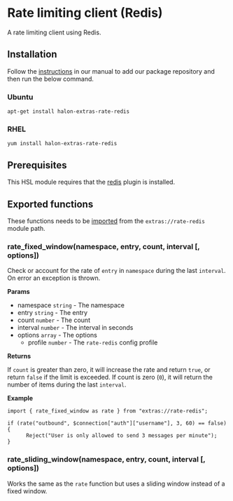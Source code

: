 # Rate limiting client (Redis)

A rate limiting client using Redis.

## Installation

Follow the [instructions](https://docs.halon.io/manual/comp_install.html#installation) in our manual to add our package repository and then run the below command.

### Ubuntu

```
apt-get install halon-extras-rate-redis
```

### RHEL

```
yum install halon-extras-rate-redis
```

## Prerequisites

This HSL module requires that the [redis](https://github.com/halon-extras/redis) plugin is installed.

## Exported functions

These functions needs to be [imported](https://docs.halon.io/hsl/structures.html#import) from the `extras://rate-redis` module path.

### rate_fixed_window(namespace, entry, count, interval [, options])

Check or account for the rate of `entry` in `namespace` during the last `interval`. On error an exception is thrown.

**Params**

- namespace `string` - The namespace
- entry `string` - The entry
- count `number` - The count
- interval `number` - The interval in seconds
- options `array` - The options
  - profile `number` - The `rate-redis` config profile

**Returns**

If `count` is greater than zero, it will increase the rate and return `true`, or return `false` if the limit is exceeded. If count is zero (`0`), it will return the number of items during the last `interval`.

**Example**

```
import { rate_fixed_window as rate } from "extras://rate-redis";

if (rate("outbound", $connection["auth"]["username"], 3, 60) == false) {
      Reject("User is only allowed to send 3 messages per minute");
}
```

### rate_sliding_window(namespace, entry, count, interval [, options])

Works the same as the `rate` function but uses a sliding window instead of a fixed window.

